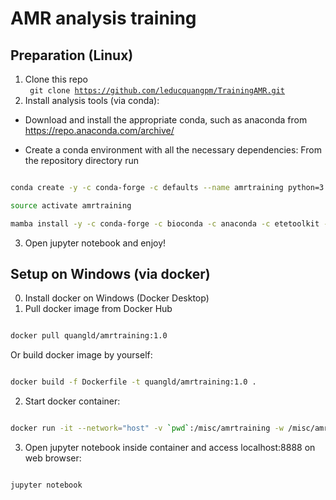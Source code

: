 # AMR analysis training
## Preparation (Linux)
1. Clone this repo <br>
<code> git clone https://github.com/leducquangpm/TrainingAMR.git</code>
2. Install analysis tools (via conda):
- Download and install the appropriate conda, such as anaconda from 
   https://repo.anaconda.com/archive/
   
- Create a conda environment with all the necessary dependencies: From the repository directory run

```bash

conda create -y -c conda-forge -c defaults --name amrtraining python=3.7 mamba

source activate amrtraining

mamba install -y -c conda-forge -c bioconda -c anaconda -c etetoolkit -c defaults  --file requirements.txt

```
3. Open jupyter notebook and enjoy!
## Setup on Windows (via docker)
0. Install docker on Windows (Docker Desktop)
1. Pull docker image from Docker Hub
```bash

docker pull quangld/amrtraining:1.0

```
Or build docker image by yourself:
```bash

docker build -f Dockerfile -t quangld/amrtraining:1.0 .

```
2. Start docker container:
```bash

docker run -it --network="host" -v `pwd`:/misc/amrtraining -w /misc/amrtraining quangld/amrtraining:1.0

```
3. Open jupyter notebook inside container and access localhost:8888 on web browser:
```bash

jupyter notebook

```
